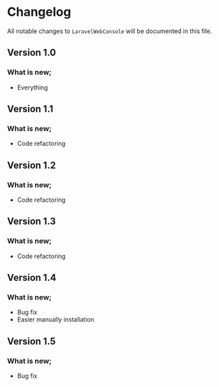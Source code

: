 # Changelog

All notable changes to `LaravelWebConsole` will be documented in this file.

## Version 1.0

### What is new;
- Everything



## Version 1.1

### What is new;
- Code refactoring



## Version 1.2

### What is new;
- Code refactoring



## Version 1.3

### What is new;
- Code refactoring



## Version 1.4

### What is new;
- Bug fix
- Easier manually installation



## Version 1.5

### What is new;
- Bug fix
